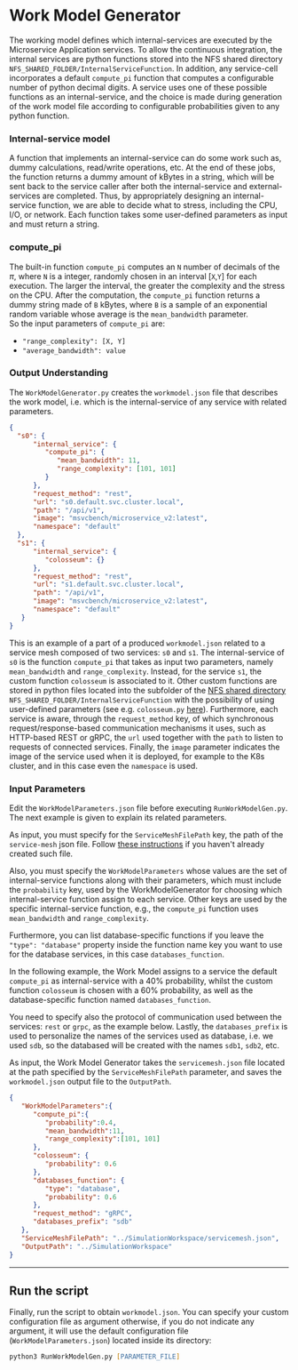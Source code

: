 # Work Model Generator

The working model defines which internal-services are executed by the Microservice Application services. To allow the continuous integration, the internal services are python functions stored into the NFS shared directory `NFS_SHARED_FOLDER/InternalServiceFunction`. In addition, any service-cell incorporates a default `compute_pi` function that computes a configurable number of python decimal digits. A service uses one of these possible functions as an internal-service, and the choice is made during generation of the work model file according to configurable probabilities given to any python function.

### Internal-service model
A function that implements an internal-service can do some work such as, dummy calculations, read/write operations, etc. At the end of these jobs, the function returns a dummy amount of kBytes in a string, which will be sent back to the service caller after both the internal-service and external-services are completed.
Thus, by appropriately designing an internal-service function, we are able to decide what to stress, including the CPU, I/O, or network. 
Each function takes some user-defined parameters as input and must return a string.  

### compute_pi
The built-in function `compute_pi` computes an `N` number of decimals of the *π*, where `N` is a integer, randomly chosen in an interval [`X`,`Y`] for each execution. The larger the interval, the greater the complexity and the stress on the CPU. After the computation, the `compute_pi` function returns a dummy string made of `B` kBytes, where `B` is a sample of an exponential random variable whose average is the `mean_bandwidth` parameter.    
So the input parameters of `compute_pi` are:
- `"range_complexity": [X, Y]`  
- `"average_bandwidth": value`
    
### Output Understanding
The `WorkModelGenerator.py` creates the `workmodel.json` file that describes the work model, i.e. which is the internal-service of any service with related parameters.

```json
{
  "s0": {
      "internal_service": {
         "compute_pi": { 
            "mean_bandwidth": 11,
            "range_complexity": [101, 101]
         }
      },
      "request_method": "rest",
      "url": "s0.default.svc.cluster.local",
      "path": "/api/v1",
      "image": "msvcbench/microservice_v2:latest",
      "namespace": "default"
  },
  "s1": {
      "internal_service": {
         "colosseum": {}
      },
      "request_method": "rest",
      "url": "s1.default.svc.cluster.local",
      "path": "/api/v1",
      "image": "msvcbench/microservice_v2:latest",
      "namespace": "default"
   }
}
```

This is an example of a part of a produced `workmodel.json` related to a service mesh composed of two services: `s0` and `s1`. The internal-service of `s0` is the function `compute_pi` that takes as input two parameters, namely `mean_bandwidth` and `range_complexity`. 
Instead, for the service `s1`, the custom function `colosseum` is associated to it.
Other custom functions are stored in python files located into the subfolder of the [NFS shared directory](/Docs/NFSConfig.md) `NFS_SHARED_FOLDER/InternalServiceFunction` with the possibility of using user-defined parameters (see e.g. `colosseum.py` [here](/Docs/MicroserviceModel.md#Custom-Functions)). 
Furthermore, each service is aware, through the `request_method` key, of which synchronous request/response-based communication mechanisms it uses, such as HTTP-based REST or gRPC, the `url` used together with the `path` to listen to requests of connected services.
Finally, the `image` parameter indicates the image of the service used when it is deployed, for example to the K8s cluster, and in this case even the `namespace` is used.


### Input Parameters
Edit the `WorkModelParameters.json` file before executing `RunWorkModelGen.py`. The next example is given to explain its related parameters. 

As input, you must specify for the `ServiceMeshFilePath` key, the path of the `service-mesh` json file. Follow [these instructions](/ServiceMeshGenerator/README.md) if you haven't already created such file.

Also, you must specify the `WorkModelParameters` whose values are the set of internal-service functions along with their parameters, which must include the `probability` key, used by the WorkModelGenerator for choosing which internal-service function assign to each service. Other keys are used by the specific internal-service function, e.g., the `compute_pi` function uses `mean_bandwidth` and `range_complexity`.

Furthermore, you can list database-specific functions if you leave the `"type": "database"` property inside the function name key you want to use for the database services, in this case `databases_function`.

In the following example, the Work Model assigns to a service the default `compute_pi` as internal-service with a 40% probability, whilst the custom function `colosseum` is chosen with a 60% probability, as well as the database-specific function named `databases_function`.

You need to specify also the protocol of communication used between the services: `rest` or `grpc`, as the example below.
Lastly, the `databases_prefix` is used to personalize the names of the services used as database, i.e. we used `sdb`, so the databased will be created with the names `sdb1`, `sdb2`, etc.

As input, the Work Model Generator takes the `servicemesh.json` file located at the path specified by the `ServiceMeshFilePath` parameter, and saves the `workmodel.json` output file to the `OutputPath`.

```json
{
   "WorkModelParameters":{
      "compute_pi":{
         "probability":0.4,
         "mean_bandwidth":11,
         "range_complexity":[101, 101]
      },
      "colosseum": {
         "probability": 0.6
      },
      "databases_function": {
         "type": "database",
         "probability": 0.6
      },
      "request_method": "gRPC",
      "databases_prefix": "sdb"
   },
   "ServiceMeshFilePath": "../SimulationWorkspace/servicemesh.json",
   "OutputPath": "../SimulationWorkspace"
}
```

---
## Run the script
Finally, run the script to obtain `workmodel.json`.
You can specify your custom configuration file as argument otherwise, if you do not indicate any argument, it will use the default configuration file (`WorkModelParameters.json`) located inside its directory:

```zsh
python3 RunWorkModelGen.py [PARAMETER_FILE]
```
